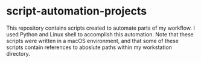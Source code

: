 # script-automation-projects

This repository contains scripts created to automate parts of my workflow. I used Python and Linux shell to accomplish this automation. Note that these scripts were written in a macOS environment, and that some of these scripts contain references to aboslute paths within my workstation directory.
